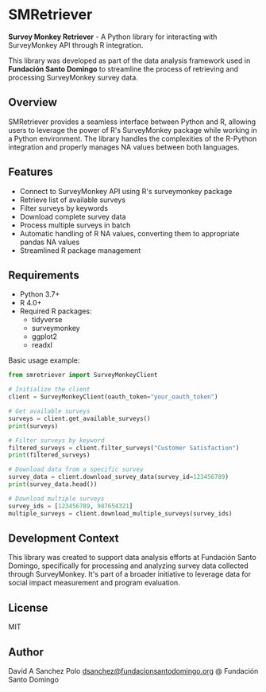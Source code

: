 # SMRetriever

**Survey Monkey Retriever** - A Python library for interacting with SurveyMonkey API through R integration.

This library was developed as part of the data analysis framework used in **Fundación Santo Domingo** to streamline the process of retrieving and processing SurveyMonkey survey data.

## Overview

SMRetriever provides a seamless interface between Python and R, allowing users to leverage the power of R's SurveyMonkey package while working in a Python environment. The library handles the complexities of the R-Python integration and properly manages NA values between both languages.

## Features

- Connect to SurveyMonkey API using R's surveymonkey package
- Retrieve list of available surveys
- Filter surveys by keywords
- Download complete survey data
- Process multiple surveys in batch
- Automatic handling of R NA values, converting them to appropriate pandas NA values
- Streamlined R package management

## Requirements

- Python 3.7+
- R 4.0+
- Required R packages:
  - tidyverse
  - surveymonkey
  - ggplot2
  - readxl


Basic usage example:

```python
from smretriever import SurveyMonkeyClient

# Initialize the client
client = SurveyMonkeyClient(oauth_token="your_oauth_token")

# Get available surveys
surveys = client.get_available_surveys()
print(surveys)

# Filter surveys by keyword
filtered_surveys = client.filter_surveys("Customer Satisfaction")
print(filtered_surveys)

# Download data from a specific survey
survey_data = client.download_survey_data(survey_id=123456789)
print(survey_data.head())

# Download multiple surveys
survey_ids = [123456789, 987654321]
multiple_surveys = client.download_multiple_surveys(survey_ids)
```

## Development Context

This library was created to support data analysis efforts at Fundación Santo Domingo, specifically for processing and analyzing survey data collected through SurveyMonkey. It's part of a broader initiative to leverage data for social impact measurement and program evaluation.

## License

MIT

## Author

David A Sanchez Polo dsanchez@fundacionsantodomingo.org @ Fundación Santo Domingo 
